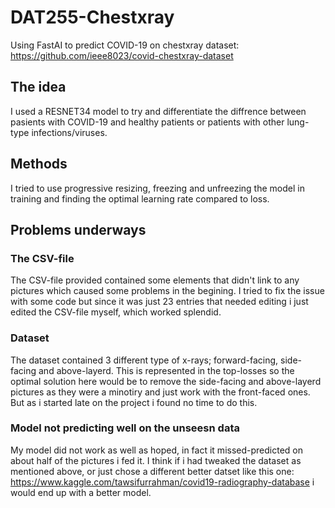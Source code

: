 # DAT255-Chestxray
Using FastAI to predict COVID-19 on chestxray dataset: https://github.com/ieee8023/covid-chestxray-dataset


## The idea
I used a RESNET34 model to try and differentiate the diffrence between pasients with COVID-19 and healthy patients or patients with other lung-type infections/viruses.

## Methods
I tried to use progressive resizing, freezing and unfreezing the model in training and finding the optimal learning rate compared to loss.

## Problems underways
### The CSV-file
The CSV-file provided contained some elements that didn't link to any pictures which caused some problems in the begining. I tried to fix the issue with some code but since it was just 23 entries that needed editing i just edited the CSV-file myself, which worked splendid.
### Dataset
The dataset contained 3 different type of x-rays; forward-facing, side-facing and above-layerd. This is represented in the top-losses so the optimal solution here would be to remove the side-facing and above-layerd pictures as they were a minotiry and just work with the front-faced ones. But as i started late on the project i found no time to do this.
### Model not predicting well on the unseesn data
My model did not work as well as hoped, in fact it missed-predicted on about half of the pictures i fed it. I think if i had tweaked the dataset as mentioned above, or just chose a different better datset like this one: https://www.kaggle.com/tawsifurrahman/covid19-radiography-database i would end up with a better model.

